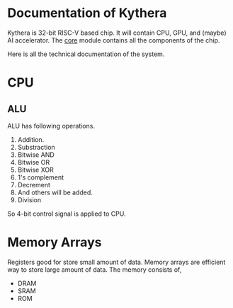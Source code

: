 # Documentation of Kythera
Kythera is 32-bit RISC-V based chip. It will contain CPU, GPU, and (maybe) AI accelerator. 
The [core](https://github.com/lilanka/kythera/tree/main/core) module contains all the 
components of the chip. 

Here is all the technical documentation of the system.

# CPU
## ALU
ALU has following operations.
1. Addition.
2. Substraction
3. Bitwise AND
4. Bitwise OR
5. Bitwise XOR
6. 1's complement
7. Decrement
8. And others will be added.
9. Division

So $4$-bit control signal is applied to CPU.   

# Memory Arrays
Registers good for store small amount of data. Memory arrays are efficient way to store large amount of 
data. The memory consists of,
* DRAM
* SRAM
* ROM
